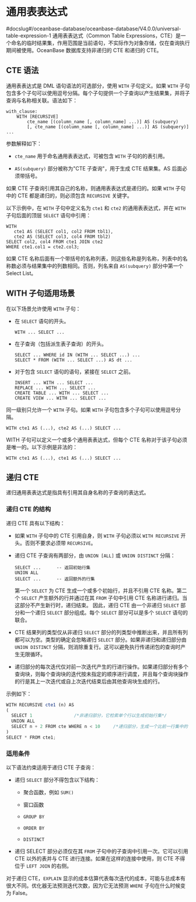 通用表表达式 
===========================
#docslug#/oceanbase-database/oceanbase-database/V4.0.0/universal-table-expression-1
通用表表达式（Common Table Expressions，CTE）是一个命名的临时结果集，作用范围是当前语句，不实际作为对象存储，仅在查询执行期间被使用。OceanBase 数据库支持非递归的 CTE 和递归的 CTE。

CTE 语法 
---------------------------

通用表表达式是 DML 语句语法的可选部分，使用 `WITH` 子句定义。如果 `WITH` 子句包含多个子句可以使用逗号分隔。每个子句提供一个子查询以产生结果集，并将子查询与名称相关联。语法如下：

```unknow
with_clause:
    WITH [RECURSIVE]
        cte_name [(column_name [, column_name] ...)] AS (subquery)
        [, cte_name [(column_name [, column_name] ...)] AS (subquery)] ...
```



参数解释如下：

* `cte_name` 用于命名通用表表达式，可被包含 `WITH` 子句的的表引用。

  

* `AS(subquery)` 部分被称为"CTE 子查询"，用于生成 CTE 结果集。AS 后面必须带括号。

  




如果 CTE 子查询引用其自己的名称，则通用表表达式是递归的。如果 `WITH` 子句中的 CTE 都是递归的，则必须包含 `RECURSIVE` 关键字。

以下示例中，在 `WITH` 子句中定义名为 `cte1` 和 `cte2` 的通用表表达式，并在 `WITH` 子句后面的顶层 `SELECT` 语句中引用：

```unknow
WITH
   cte1 AS (SELECT col1, col2 FROM tbl1),
   cte2 AS (SELECT col3, col4 FROM tbl2)
SELECT col2, col4 FROM cte1 JOIN cte2
WHERE cte1.col1 = cte2.col3;
```



如果 CTE 名称后面有一个带括号的名称列表，则这些名称是列名称，列表中的名称数必须与结果集中的列数相同。否则，列名来自 `AS(subquery)` 部分中第一个 Select List。

WITH 子句适用场景 
--------------------------------

在以下场景允许使用 `WITH` 子句：

* 在 `SELECT` 语句的开头。

  ```unknow
  WITH ... SELECT ...
  ```

  

* 在子查询（包括派生表子查询）的开头。

  ```unknow
  SELECT ... WHERE id IN (WITH ... SELECT ...) ...
  SELECT * FROM (WITH ... SELECT ...) AS dt ...
  ```

  

* 对于包含 `SELECT` 语句的语句，紧接在 `SELECT` 之前。

  ```unknow
  INSERT ... WITH ... SELECT ...
  REPLACE ... WITH ... SELECT ...
  CREATE TABLE ... WITH ... SELECT ...
  CREATE VIEW ... WITH ... SELECT ...
  ```

  




同一级别只允许一个 `WITH` 子句。如果 `WITH` 子句包含多个子句可以使用逗号分隔。

```unknow
WITH cte1 AS (...), cte2 AS (...) SELECT ...
```



WITH 子句可以定义一个或多个通用表表达式，但每个 CTE 名称对于该子句必须是唯一的。以下示例是非法的：

```unknow
WITH cte1 AS (...), cte1 AS (...) SELECT ...
```



递归 CTE 
---------------------------

递归通用表表达式是指具有引用其自身名称的子查询的表达式。

### 递归 CTE 的结构 

递归 CTE 具有以下结构：

* 如果 `WITH` 子句中的 CTE 引用自身，则 `WITH` 子句必须以 `WITH RECURSIVE` 开头。否则不要求必须带 `RECURSIVE`。

  

* 递归 CTE 子查询有两部分，由 `UNION [ALL]` 或 `UNION DISTINCT` 分隔：

  ```unknow
  SELECT ...      -- 返回初始行集
  UNION ALL
  SELECT ...      -- 返回额外的行集
  ```

  

  第一个 `SELECT` 为 CTE 生成一个或多个初始行，并且不引用 CTE 名称。第二个 `SELECT` 产生额外的行并通过在其 `FROM` 子句中引用 CTE 名称进行递归。当这部分不产生新行时，递归结束。 因此，递归 CTE 由一个非递归 `SELECT` 部分和一个递归 `SELECT` 部分组成。每个 `SELECT` 部分可以是多个 `SELECT` 语句的联合。
  

* CTE 结果列的类型仅从非递归 `SELECT` 部分的列类型中推断出来，并且所有列都可以为空。类型的确定会忽略递归 `SELECT` 部分。如果非递归和递归部分由 `UNION DISTINCT` 分隔，则消除重复行。这可以避免执行传递闭包的查询时产生无限循环。

  

* 递归部分的每次迭代仅对前一次迭代产生的行进行操作。如果递归部分有多个查询块，则每个查询块的迭代按未指定的顺序进行调度，并且每个查询块操作的行是其上一次迭代或自上次迭代结束后由其他查询块生成的行。

  




示例如下：

```javascript
WITH RECURSIVE cte1 (n) AS
(
  SELECT 1                /*非递归部分，它检索单个行以生成初始行集*/
  UNION ALL
  SELECT n + 2 FROM cte WHERE n < 10     /*递归部分，生成一个比前一行集中的 n 值大 2 的新值，直至 n 不小于 10*/
)
SELECT * FROM cte1;
```



### 适用条件 

以下语法约束适用于递归 CTE 子查询：

* 递归 `SELECT` 部分不得包含以下结构：

  * 聚合函数，例如 `SUM()`

    
  
  * 窗口函数

    
  
  * `GROUP BY`

    
  
  * `ORDER BY`

    
  
  * `DISTINCT`

    
  

  

* 递归 SELECT 部分必须仅在其 `FROM` 子句中的子查询中引用一次。它可以引用 CTE 以外的表并与 CTE 进行连接。如果在这样的连接中使用，则 CTE 不得位于 `LEFT JOIN` 的右侧。

  




对于递归 CTE，`EXPLAIN` 显示的成本估算代表每次迭代的成本，可能与总成本有很大不同。优化器无法预测迭代次数，因为它无法预测 `WHERE` 子句在什么时候变为 False。
